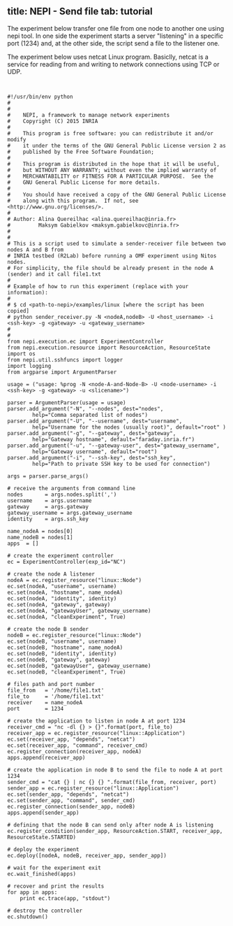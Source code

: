 title: NEPI - Send file
tab: tutorial
---

The experiment below transfer one file from one node to another one using nepi tool. In one side the experiment starts a server "listening" in a specific port (1234) and, at the other side, the script send a file to the listener one.

The experiment below uses netcat Linux program. Basiclly, netcat is a service for reading from and writing to network connections using TCP or UDP.

<pre data-src="prism.js" class="language-javascript">
<code class="language-python">

#!/usr/bin/env python
#
#
#    NEPI, a framework to manage network experiments
#    Copyright (C) 2015 INRIA
#
#    This program is free software: you can redistribute it and/or modify
#    it under the terms of the GNU General Public License version 2 as
#    published by the Free Software Foundation;
#
#    This program is distributed in the hope that it will be useful,
#    but WITHOUT ANY WARRANTY; without even the implied warranty of
#    MERCHANTABILITY or FITNESS FOR A PARTICULAR PURPOSE.  See the
#    GNU General Public License for more details.
#
#    You should have received a copy of the GNU General Public License
#    along with this program.  If not, see &lt;http://www.gnu.org/licenses/&gt;.
#
# Author: Alina Quereilhac &lt;alina.quereilhac@inria.fr&gt;
#         Maksym Gabielkov &lt;maksym.gabielkovc@inria.fr&gt;
#
#
# This is a script used to simulate a sender-receiver file between two nodes A and B from
# INRIA testbed (R2Lab) before running a OMF experiment using Nitos nodes.
# For simplicity, the file should be already present in the node A (sender) and it call file1.txt
#
# Example of how to run this experiment (replace with your information):
#
# $ cd &lt;path-to-nepi&gt;/examples/linux [where the script has been copied]
# python sender_receiver.py -N &lt;nodeA,nodeB&gt; -U &lt;host_username&gt; -i &lt;ssh-key&gt; -g &lt;gateway&gt; -u &lt;gateway_username&gt;
#
#
from nepi.execution.ec import ExperimentController
from nepi.execution.resource import ResourceAction, ResourceState
import os
from nepi.util.sshfuncs import logger
import logging
from argparse import ArgumentParser

usage = ("usage: %prog -N &lt;node-A-and-Node-B&gt; -U &lt;node-username&gt; -i &lt;ssh-key&gt; -g &lt;gateway&gt; -u &lt;slicename&gt;")

parser = ArgumentParser(usage = usage)
parser.add_argument("-N", "--nodes", dest="nodes", 
        help="Comma separated list of nodes")
parser.add_argument("-U", "--username", dest="username", 
        help="Username for the nodes (usually root)", default="root" )
parser.add_argument("-g", "--gateway", dest="gateway", 
        help="Gateway hostname", default="faraday.inria.fr")
parser.add_argument("-u", "--gateway-user", dest="gateway_username", 
        help="Gateway username", default="root")
parser.add_argument("-i", "--ssh-key", dest="ssh_key", 
        help="Path to private SSH key to be used for connection")

args = parser.parse_args()

# receive the arguments from command line
nodes       = args.nodes.split(',')
username    = args.username
gateway     = args.gateway
gateway_username = args.gateway_username
identity    = args.ssh_key

name_nodeA = nodes[0]
name_nodeB = nodes[1]
apps  = []

# create the experiment controller
ec = ExperimentController(exp_id="NC")

# create the node A listener
nodeA = ec.register_resource("linux::Node")
ec.set(nodeA, "username", username)
ec.set(nodeA, "hostname", name_nodeA)
ec.set(nodeA, "identity", identity)
ec.set(nodeA, "gateway", gateway)
ec.set(nodeA, "gatewayUser", gateway_username)
ec.set(nodeA, "cleanExperiment", True)

# create the node B sender
nodeB = ec.register_resource("linux::Node")
ec.set(nodeB, "username", username)
ec.set(nodeB, "hostname", name_nodeA)
ec.set(nodeB, "identity", identity)
ec.set(nodeB, "gateway", gateway)
ec.set(nodeB, "gatewayUser", gateway_username)
ec.set(nodeB, "cleanExperiment", True)

# files path and port number
file_from   = '/home/file1.txt'
file_to     = '/home/file1.txt'
receiver    = name_nodeA
port        = 1234

# create the application to listen in node A at port 1234
receiver_cmd = "nc -dl {} > {}".format(port, file_to)
receiver_app = ec.register_resource("linux::Application")
ec.set(receiver_app, "depends", "netcat")
ec.set(receiver_app, "command", receiver_cmd)
ec.register_connection(receiver_app, nodeA)
apps.append(receiver_app)

# create the application in node B to send the file to node A at port 1234
sender_cmd = "cat {} | nc {} {} ".format(file_from, receiver, port)
sender_app = ec.register_resource("linux::Application")
ec.set(sender_app, "depends", "netcat")
ec.set(sender_app, "command", sender_cmd)
ec.register_connection(sender_app, nodeB)
apps.append(sender_app)

# defining that the node B can send only after node A is listening
ec.register_condition(sender_app, ResourceAction.START, receiver_app, ResourceState.STARTED) 

# deploy the experiment
ec.deploy([nodeA, nodeB, receiver_app, sender_app])

# wait for the experiment exit
ec.wait_finished(apps)

# recover and print the results
for app in apps:
    print ec.trace(app, "stdout")

# destroy the controller
ec.shutdown()

</code>
</pre>
